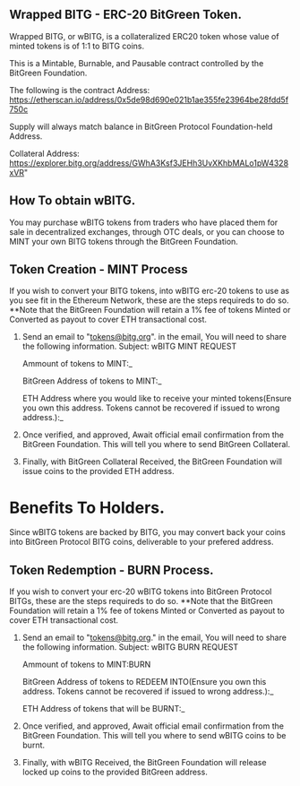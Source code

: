 ## Wrapped BITG - ERC-20 BitGreen Token.

Wrapped BITG, or wBITG, is a collateralized ERC20 token whose value of minted tokens is of 1:1 to BITG coins.

This is a Mintable, Burnable, and Pausable contract controlled by the BitGreen Foundation.

The following is the contract Address: https://etherscan.io/address/0x5de98d690e021b1ae355fe23964be28fdd5f750c

Supply will always match balance in BitGreen Protocol Foundation-held Address. 

Collateral Address: https://explorer.bitg.org/address/GWhA3Ksf3JEHh3UvXKhbMALo1pW4328xVR"


## How To obtain wBITG.
You may purchase wBITG tokens from traders who have placed them for sale in decentralized exchanges, through OTC deals, or you can choose to MINT your own BITG tokens through the BitGreen Foundation.

## Token Creation - MINT Process
If you wish to convert your BITG tokens, into wBITG erc-20 tokens to use as you see fit in the Ethereum Network, these are the steps requireds to do so.
**Note that the BitGreen Foundation will retain a 1% fee of tokens Minted or Converted as payout to cover ETH transactional cost.

1. Send an email to "tokens@bitg.org". 
in the email, You will need to share the following information.
	Subject: wBITG MINT REQUEST
	
	Ammount of tokens to MINT:_
	
	BitGreen Address of tokens to MINT:_
	
	ETH Address where you would like to receive your minted tokens(Ensure you own this address. Tokens cannot be recovered if issued to wrong address.):_

2. Once verified, and approved, Await official email confirmation from the BitGreen Foundation. This will tell you where to send BitGreen Collateral.

3. Finally, with BitGreen Collateral Received, the BitGreen Foundation will issue coins to the provided ETH address.

# Benefits To Holders.

Since wBITG tokens are backed by BITG, you may convert back your coins into BitGreen Protocol BITG coins, deliverable to your prefered address.


## Token Redemption - BURN Process.
If you wish to convert your erc-20 wBITG tokens into BitGreen Protocol BITGs, these are the steps requireds to do so.
**Note that the BitGreen Foundation will retain a 1% fee of tokens Minted or Converted as payout to cover ETH transactional cost.

1. Send an email to "tokens@bitg.org." 
in the email, You will need to share the following information.
	Subject: wBITG BURN REQUEST
	
	Ammount of tokens to MINT:BURN
	
	BitGreen Address of tokens to REDEEM INTO(Ensure you own this address. Tokens cannot be recovered if issued to wrong address.):_
	
	ETH Address of tokens that will be BURNT:_
	

2. Once verified, and approved, Await official email confirmation from the BitGreen Foundation. This will tell you where to send wBITG coins to be burnt.

3. Finally, with wBITG Received, the BitGreen Foundation will release locked up coins to the provided BitGreen address.
